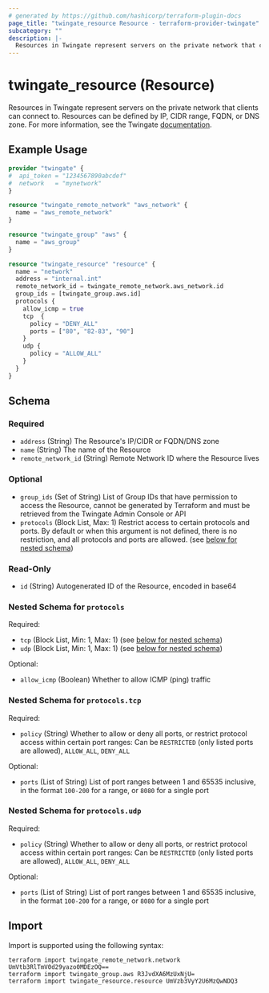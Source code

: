 ```yaml
---
# generated by https://github.com/hashicorp/terraform-plugin-docs
page_title: "twingate_resource Resource - terraform-provider-twingate"
subcategory: ""
description: |-
  Resources in Twingate represent servers on the private network that clients can connect to. Resources can be defined by IP, CIDR range, FQDN, or DNS zone. For more information, see the Twingate documentation https://docs.twingate.com/docs/resources-and-access-nodes.
---
```


# twingate_resource (Resource)

Resources in Twingate represent servers on the private network that clients can connect to. Resources can be defined by IP, CIDR range, FQDN, or DNS zone. For more information, see the Twingate [documentation](https://docs.twingate.com/docs/resources-and-access-nodes).

## Example Usage

```terraform
provider "twingate" {
#  api_token = "1234567890abcdef"
#  network   = "mynetwork"
}

resource "twingate_remote_network" "aws_network" {
  name = "aws_remote_network"
}

resource "twingate_group" "aws" {
  name = "aws_group"
}

resource "twingate_resource" "resource" {
  name = "network"
  address = "internal.int"
  remote_network_id = twingate_remote_network.aws_network.id
  group_ids = [twingate_group.aws.id]
  protocols {
    allow_icmp = true
    tcp  {
      policy = "DENY_ALL"
      ports = ["80", "82-83", "90"]
    }
    udp {
      policy = "ALLOW_ALL"
    }
  }
}
```

<!-- schema generated by tfplugindocs -->
## Schema

### Required

- `address` (String) The Resource's IP/CIDR or FQDN/DNS zone
- `name` (String) The name of the Resource
- `remote_network_id` (String) Remote Network ID where the Resource lives

### Optional

- `group_ids` (Set of String) List of Group IDs that have permission to access the Resource, cannot be generated by Terraform and must be retrieved from the Twingate Admin Console or API
- `protocols` (Block List, Max: 1) Restrict access to certain protocols and ports. By default or when this argument is not defined, there is no restriction, and all protocols and ports are allowed. (see [below for nested schema](#nestedblock--protocols))

### Read-Only

- `id` (String) Autogenerated ID of the Resource, encoded in base64

<a id="nestedblock--protocols"></a>
### Nested Schema for `protocols`

Required:

- `tcp` (Block List, Min: 1, Max: 1) (see [below for nested schema](#nestedblock--protocols--tcp))
- `udp` (Block List, Min: 1, Max: 1) (see [below for nested schema](#nestedblock--protocols--udp))

Optional:

- `allow_icmp` (Boolean) Whether to allow ICMP (ping) traffic

<a id="nestedblock--protocols--tcp"></a>
### Nested Schema for `protocols.tcp`

Required:

- `policy` (String) Whether to allow or deny all ports, or restrict protocol access within certain port ranges: Can be `RESTRICTED` (only listed ports are allowed), `ALLOW_ALL`, `DENY_ALL`

Optional:

- `ports` (List of String) List of port ranges between 1 and 65535 inclusive, in the format `100-200` for a range, or `8080` for a single port


<a id="nestedblock--protocols--udp"></a>
### Nested Schema for `protocols.udp`

Required:

- `policy` (String) Whether to allow or deny all ports, or restrict protocol access within certain port ranges: Can be `RESTRICTED` (only listed ports are allowed), `ALLOW_ALL`, `DENY_ALL`

Optional:

- `ports` (List of String) List of port ranges between 1 and 65535 inclusive, in the format `100-200` for a range, or `8080` for a single port

## Import

Import is supported using the following syntax:

```shell
terraform import twingate_remote_network.network UmVtb3RlTmV0d29yazo0MDEzOQ==
terraform import twingate_group.aws R3JvdXA6MzUxNjU=
terraform import twingate_resource.resource UmVzb3VyY2U6MzQwNDQ3
```
